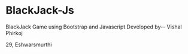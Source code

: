 # BlackJack-Js
BlackJack Game using Bootstrap and Javascript
Developed by-- Vishal Phirkoj

29, Eshwarsmurthi
